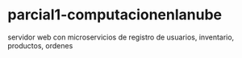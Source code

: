 # parcial1-computacionenlanube
servidor web con microservicios de registro de usuarios, inventario, productos, ordenes 
